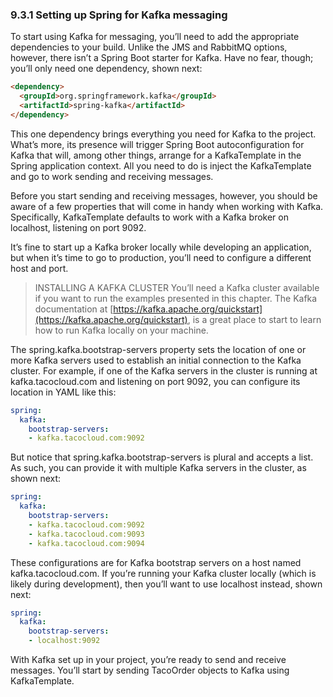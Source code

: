 ### 9.3.1 Setting up Spring for Kafka messaging

To start using Kafka for messaging, you’ll need to add the appropriate dependencies to your build. Unlike the JMS and RabbitMQ options, however, there isn’t a Spring Boot starter for Kafka. Have no fear, though; you’ll only need one dependency, shown next:

```html
<dependency>
  <groupId>org.springframework.kafka</groupId>
  <artifactId>spring-kafka</artifactId>
</dependency>
```

This one dependency brings everything you need for Kafka to the project. What’s more, its presence will trigger Spring Boot autoconfiguration for Kafka that will, among other things, arrange for a KafkaTemplate in the Spring application context. All you need to do is inject the KafkaTemplate and go to work sending and receiving messages.

Before you start sending and receiving messages, however, you should be aware of a few properties that will come in handy when working with Kafka. Specifically, KafkaTemplate defaults to work with a Kafka broker on localhost, listening on port 9092.

It’s fine to start up a Kafka broker locally while developing an application, but when it’s time to go to production, you’ll need to configure a different host and port.

>INSTALLING A KAFKA CLUSTER You’ll need a Kafka cluster available if you want
to run the examples presented in this chapter. The Kafka documentation at [https://kafka.apache.org/quickstart](https://kafka.apache.org/quickstart), is a great place to start to learn how to
run Kafka locally on your machine.

The spring.kafka.bootstrap-servers property sets the location of one or more Kafka servers used to establish an initial connection to the Kafka cluster. For example, if one of the Kafka servers in the cluster is running at kafka.tacocloud.com and listening on port 9092, you can configure its location in YAML like this:

```yaml
spring:
  kafka:
    bootstrap-servers:
    - kafka.tacocloud.com:9092
```

But notice that spring.kafka.bootstrap-servers is plural and accepts a list. As such, you can provide it with multiple Kafka servers in the cluster, as shown next:

```yaml
spring:
  kafka:
    bootstrap-servers:
    - kafka.tacocloud.com:9092
    - kafka.tacocloud.com:9093
    - kafka.tacocloud.com:9094
```

These configurations are for Kafka bootstrap servers on a host named kafka.tacocloud.com. If you’re running your Kafka cluster locally (which is likely during development), then you’ll want to use localhost instead, shown next:

```yaml
spring:
  kafka:
    bootstrap-servers:
    - localhost:9092
```

With Kafka set up in your project, you’re ready to send and receive messages. You’ll start by sending TacoOrder objects to Kafka using KafkaTemplate.

